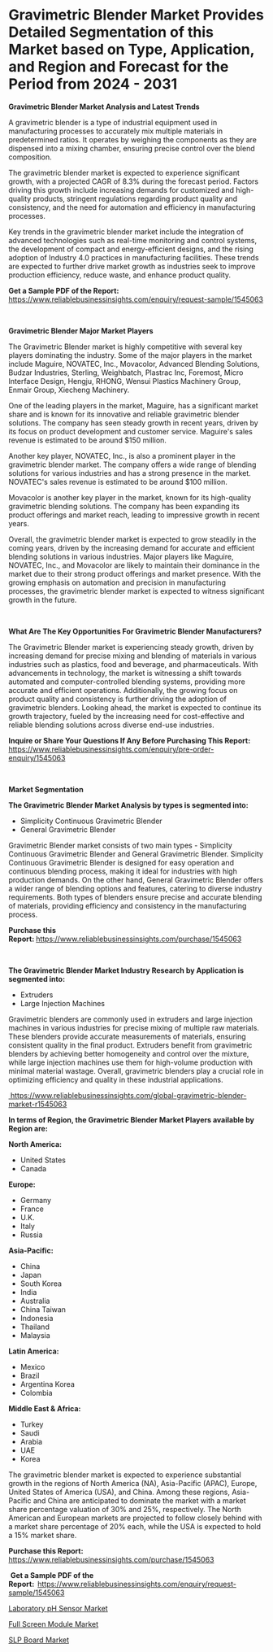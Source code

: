 <p><h1>Gravimetric Blender Market Provides Detailed Segmentation of this Market based on Type, Application, and Region and Forecast for the Period from 2024 - 2031</h1></p><p><strong>Gravimetric Blender Market Analysis and Latest Trends</strong></p>
<p><p>A gravimetric blender is a type of industrial equipment used in manufacturing processes to accurately mix multiple materials in predetermined ratios. It operates by weighing the components as they are dispensed into a mixing chamber, ensuring precise control over the blend composition.</p><p>The gravimetric blender market is expected to experience significant growth, with a projected CAGR of 8.3% during the forecast period. Factors driving this growth include increasing demands for customized and high-quality products, stringent regulations regarding product quality and consistency, and the need for automation and efficiency in manufacturing processes.</p><p>Key trends in the gravimetric blender market include the integration of advanced technologies such as real-time monitoring and control systems, the development of compact and energy-efficient designs, and the rising adoption of Industry 4.0 practices in manufacturing facilities. These trends are expected to further drive market growth as industries seek to improve production efficiency, reduce waste, and enhance product quality.</p></p>
<p><strong>Get a Sample PDF of the Report:&nbsp;</strong> <a href="https://www.reliablebusinessinsights.com/enquiry/request-sample/1545063">https://www.reliablebusinessinsights.com/enquiry/request-sample/1545063</a></p>
<p>&nbsp;</p>
<p><strong>Gravimetric Blender Major Market Players</strong></p>
<p><p>The Gravimetric Blender market is highly competitive with several key players dominating the industry. Some of the major players in the market include Maguire, NOVATEC, Inc., Movacolor, Advanced Blending Solutions, Budzar Industries, Sterling, Weighbatch, Plastrac Inc, Foremost, Micro Interface Design, Hengju, RHONG, Wensui Plastics Machinery Group, Enmair Group, Xiecheng Machinery.</p><p>One of the leading players in the market, Maguire, has a significant market share and is known for its innovative and reliable gravimetric blender solutions. The company has seen steady growth in recent years, driven by its focus on product development and customer service. Maguire's sales revenue is estimated to be around $150 million.</p><p>Another key player, NOVATEC, Inc., is also a prominent player in the gravimetric blender market. The company offers a wide range of blending solutions for various industries and has a strong presence in the market. NOVATEC's sales revenue is estimated to be around $100 million.</p><p>Movacolor is another key player in the market, known for its high-quality gravimetric blending solutions. The company has been expanding its product offerings and market reach, leading to impressive growth in recent years.</p><p>Overall, the gravimetric blender market is expected to grow steadily in the coming years, driven by the increasing demand for accurate and efficient blending solutions in various industries. Major players like Maguire, NOVATEC, Inc., and Movacolor are likely to maintain their dominance in the market due to their strong product offerings and market presence. With the growing emphasis on automation and precision in manufacturing processes, the gravimetric blender market is expected to witness significant growth in the future.</p></p>
<p>&nbsp;</p>
<p><strong>What Are The Key Opportunities For Gravimetric Blender Manufacturers?</strong></p>
<p><p>The Gravimetric Blender market is experiencing steady growth, driven by increasing demand for precise mixing and blending of materials in various industries such as plastics, food and beverage, and pharmaceuticals. With advancements in technology, the market is witnessing a shift towards automated and computer-controlled blending systems, providing more accurate and efficient operations. Additionally, the growing focus on product quality and consistency is further driving the adoption of gravimetric blenders. Looking ahead, the market is expected to continue its growth trajectory, fueled by the increasing need for cost-effective and reliable blending solutions across diverse end-use industries.</p></p>
<p><strong>Inquire or Share Your Questions If Any Before Purchasing This Report:</strong> <a href="https://www.reliablebusinessinsights.com/enquiry/pre-order-enquiry/1545063">https://www.reliablebusinessinsights.com/enquiry/pre-order-enquiry/1545063</a></p>
<p>&nbsp;</p>
<p><strong>Market Segmentation</strong></p>
<p><strong>The Gravimetric Blender Market Analysis by types is segmented into:</strong></p>
<p><ul><li>Simplicity Continuous Gravimetric Blender</li><li>General Gravimetric Blender</li></ul></p>
<p><p>Gravimetric Blender market consists of two main types - Simplicity Continuous Gravimetric Blender and General Gravimetric Blender. Simplicity Continuous Gravimetric Blender is designed for easy operation and continuous blending process, making it ideal for industries with high production demands. On the other hand, General Gravimetric Blender offers a wider range of blending options and features, catering to diverse industry requirements. Both types of blenders ensure precise and accurate blending of materials, providing efficiency and consistency in the manufacturing process.</p></p>
<p><strong>Purchase this Report:&nbsp;</strong><a href="https://www.reliablebusinessinsights.com/purchase/1545063">https://www.reliablebusinessinsights.com/purchase/1545063</a></p>
<p>&nbsp;</p>
<p><strong>The Gravimetric Blender Market Industry Research by Application is segmented into:</strong></p>
<p><ul><li>Extruders</li><li>Large Injection Machines</li></ul></p>
<p><p>Gravimetric blenders are commonly used in extruders and large injection machines in various industries for precise mixing of multiple raw materials. These blenders provide accurate measurements of materials, ensuring consistent quality in the final product. Extruders benefit from gravimetric blenders by achieving better homogeneity and control over the mixture, while large injection machines use them for high-volume production with minimal material wastage. Overall, gravimetric blenders play a crucial role in optimizing efficiency and quality in these industrial applications.</p></p>
<p><a href="https://www.reliablebusinessinsights.com/global-gravimetric-blender-market-r1545063">&nbsp;https://www.reliablebusinessinsights.com/global-gravimetric-blender-market-r1545063</a></p>
<p><strong>In terms of Region, the Gravimetric Blender Market Players available by Region are:</strong></p>
<p>
    <p> <strong> North America: </strong>
        <ul>
            <li>United States</li>
            <li>Canada</li>
        </ul>
        </p> 
    <p> <strong> Europe: </strong>
        <ul>
            <li>Germany</li>
            <li>France</li>
            <li>U.K.</li>
            <li>Italy</li>
            <li>Russia</li>
        </ul>
        </p> 
    <p> <strong> Asia-Pacific: </strong>
        <ul>
            <li>China</li>
            <li>Japan</li>
            <li>South Korea</li>
            <li>India</li>
            <li>Australia</li>
            <li>China Taiwan</li>
            <li>Indonesia</li>
            <li>Thailand</li>
            <li>Malaysia</li>
        </ul>
        </p> 
    <p> <strong> Latin America: </strong>
        <ul>
            <li>Mexico</li>
            <li>Brazil</li>
            <li>Argentina Korea</li>
            <li>Colombia</li>
        </ul>
        </p> 
    <p> <strong> Middle East & Africa: </strong>
        <ul>
            <li>Turkey</li>
            <li>Saudi</li>
            <li>Arabia</li>
            <li>UAE</li>
            <li>Korea</li>
        </ul>
    </p>
    </p>
<p><p>The gravimetric blender market is expected to experience substantial growth in the regions of North America (NA), Asia-Pacific (APAC), Europe, United States of America (USA), and China. Among these regions, Asia-Pacific and China are anticipated to dominate the market with a market share percentage valuation of 30% and 25%, respectively. The North American and European markets are projected to follow closely behind with a market share percentage of 20% each, while the USA is expected to hold a 15% market share.</p></p>
<p><strong>Purchase this Report: </strong><a href="https://www.reliablebusinessinsights.com/purchase/1545063">https://www.reliablebusinessinsights.com/purchase/1545063</a></p>
<p>&nbsp;<strong>Get a Sample PDF of the Report:&nbsp;&nbsp;</strong><a href="https://www.reliablebusinessinsights.com/enquiry/request-sample/1545063">https://www.reliablebusinessinsights.com/enquiry/request-sample/1545063</a></p>
<p><strong></strong></p>
<p><p><a href="https://github.com/jadenRaynor/Market-Research-Report-List-1/blob/main/laboratory-ph-sensor-market.md">Laboratory pH Sensor Market</a></p><p><a href="https://github.com/RoccoManning/Market-Research-Report-List-6/blob/main/full-screen-module-market.md">Full Screen Module Market</a></p><p><a href="https://github.com/ranaacryptoaddmin/Market-Research-Report-List-1/blob/main/slp-board-market.md">SLP Board Market</a></p></p>